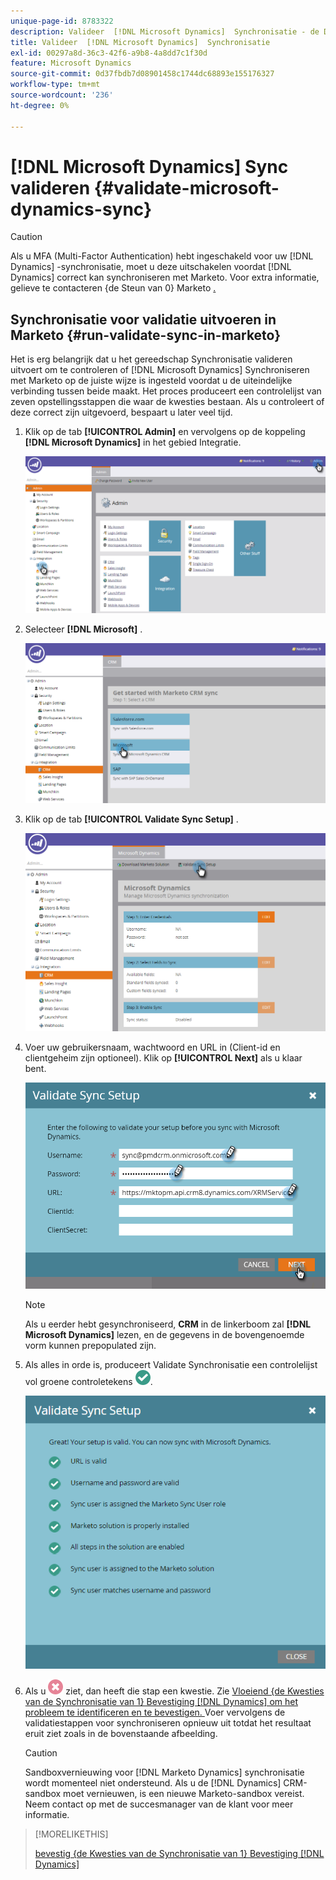 ```yaml
---
unique-page-id: 8783322
description: Valideer  [!DNL Microsoft Dynamics]  Synchronisatie - de Documenten van Marketo - de Documentatie van het Product
title: Valideer  [!DNL Microsoft Dynamics]  Synchronisatie
exl-id: 00297a8d-36c3-42f6-a9b8-4a8dd7c1f30d
feature: Microsoft Dynamics
source-git-commit: 0d37fbdb7d08901458c1744dc68893e155176327
workflow-type: tm+mt
source-wordcount: '236'
ht-degree: 0%

---
```


# [!DNL Microsoft Dynamics] Sync valideren {#validate-microsoft-dynamics-sync}

>[!CAUTION]
>
>Als u MFA (Multi-Factor Authentication) hebt ingeschakeld voor uw [!DNL Dynamics] -synchronisatie, moet u deze uitschakelen voordat [!DNL Dynamics] correct kan synchroniseren met Marketo. Voor extra informatie, gelieve te contacteren {de Steun van 0} Marketo [.](https://nation.marketo.com/t5/Support/ct-p/Support)

## Synchronisatie voor validatie uitvoeren in Marketo {#run-validate-sync-in-marketo}

Het is erg belangrijk dat u het gereedschap Synchronisatie valideren uitvoert om te controleren of [!DNL Microsoft Dynamics] Synchroniseren met Marketo op de juiste wijze is ingesteld voordat u de uiteindelijke verbinding tussen beide maakt. Het proces produceert een controlelijst van zeven opstellingsstappen die waar de kwesties bestaan. Als u controleert of deze correct zijn uitgevoerd, bespaart u later veel tijd.

1. Klik op de tab **[!UICONTROL Admin]** en vervolgens op de koppeling **[!DNL Microsoft Dynamics]** in het gebied Integratie.

   ![](assets/image2015-9-28-16-3a7-3a51.png)

1. Selecteer **[!DNL Microsoft]** .

   ![](assets/image2015-9-28-16-3a10-3a47.png)

1. Klik op de tab **[!UICONTROL Validate Sync Setup]** .

   ![](assets/image2015-9-28-16-3a11-3a45.png)

1. Voer uw gebruikersnaam, wachtwoord en URL in (Client-id en clientgeheim zijn optioneel). Klik op **[!UICONTROL Next]** als u klaar bent.

   ![](assets/four-1.png)

   >[!NOTE]
   >
   >Als u eerder hebt gesynchroniseerd, **CRM** in de linkerboom zal **[!DNL Microsoft Dynamics]** lezen, en de gegevens in de bovengenoemde vorm kunnen prepopulated zijn.

1. Als alles in orde is, produceert Validate Synchronisatie een controlelijst vol groene controletekens ![— ](assets/check.png).

   ![](assets/image2015-9-22-15-3a58-3a12.png)

1. Als u ![ ](assets/delete.png) ziet, dan heeft die stap een kwestie. Zie [ Vloeiend {de Kwesties van de Synchronisatie van 1} Bevestiging  [!DNL Dynamics]  om het probleem te identificeren en te bevestigen. ](/help/marketo/product-docs/crm-sync/microsoft-dynamics-sync/sync-setup/validate-microsoft-dynamics-sync/fix-dynamics-validation-sync-issues.md) Voer vervolgens de validatiestappen voor synchroniseren opnieuw uit totdat het resultaat eruit ziet zoals in de bovenstaande afbeelding.

   >[!CAUTION]
   >
   >Sandboxvernieuwing voor [!DNL Marketo Dynamics] synchronisatie wordt momenteel niet ondersteund. Als u de [!DNL Dynamics] CRM-sandbox moet vernieuwen, is een nieuwe Marketo-sandbox vereist. Neem contact op met de succesmanager van de klant voor meer informatie.

>[!MORELIKETHIS]
>
>[ bevestig {de Kwesties van de Synchronisatie van 1} Bevestiging  [!DNL Dynamics] ](/help/marketo/product-docs/crm-sync/microsoft-dynamics-sync/sync-setup/validate-microsoft-dynamics-sync/fix-dynamics-validation-sync-issues.md)
